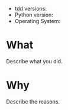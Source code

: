 - tdd versions:
- Python version:
- Operating System:

# What
Describe what you did.

# Why
Describe the reasons.
